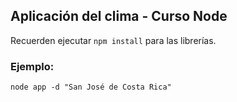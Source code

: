 ## Aplicación del clima - Curso Node

Recuerden ejecutar ```npm install``` para las librerías.


### Ejemplo:

```
node app -d "San José de Costa Rica"
```